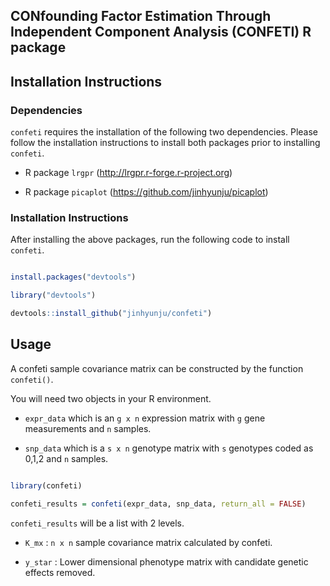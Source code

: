 ## CONfounding Factor Estimation Through Independent Component Analysis (CONFETI) R package

## Installation Instructions

### Dependencies

`confeti` requires the installation of the following two dependencies. 
Please follow the installation instructions to install both packages prior to installing `confeti`.

- R package `lrgpr` (http://lrgpr.r-forge.r-project.org)

- R package `picaplot` (https://github.com/jinhyunju/picaplot)


### Installation Instructions

After installing the above packages, run the following code to install `confeti`.

```r

install.packages("devtools")

library("devtools")

devtools::install_github("jinhyunju/confeti")

```

## Usage

A confeti sample covariance matrix can be constructed by the function `confeti()`.

You will need two objects in your R environment.


- `expr_data` which is an `g x n` expression matrix with `g` gene measurements and `n` samples.

- `snp_data` which is a `s x n` genotype matrix with `s` genotypes coded as 0,1,2 and `n` samples.


```r

library(confeti)

confeti_results = confeti(expr_data, snp_data, return_all = FALSE)


```

`confeti_results` will be a list with 2 levels.

- `K_mx` : `n x n` sample covariance matrix calculated by confeti.

- `y_star` : Lower dimensional phenotype matrix with candidate genetic effects removed.



